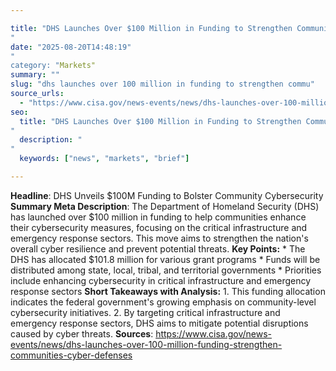 ```yaml
---

title: "DHS Launches Over $100 Million in Funding to Strengthen CommunitiesÃ¢â‚¬â„¢ Cyber Defenses'"
date: "2025-08-20T14:48:19""
category: "Markets"
summary: ""
slug: "dhs launches over 100 million in funding to strengthen commu"
source_urls:
  - "https://www.cisa.gov/news-events/news/dhs-launches-over-100-million-funding-strengthen-communities-cyber-defenses"
seo:
  title: "DHS Launches Over $100 Million in Funding to Strengthen CommunitiesÃ¢â‚¬â„¢ Cyber Defenses | Hash n Hedge'"
  description: ""
  keywords: ["news", "markets", "brief"]

---
```

**Headline**: DHS Unveils $100M Funding to Bolster Community Cybersecurity  **Summary Meta Description**: The Department of Homeland Security (DHS) has launched over $100 million in funding to help communities enhance their cybersecurity measures, focusing on the critical infrastructure and emergency response sectors. This move aims to strengthen the nation's overall cyber resilience and prevent potential threats.  **Key Points:**  * The DHS has allocated $101.8 million for various grant programs * Funds will be distributed among state, local, tribal, and territorial governments * Priorities include enhancing cybersecurity in critical infrastructure and emergency response sectors  **Short Takeaways with Analysis:**  1. This funding allocation indicates the federal government's growing emphasis on community-level cybersecurity initiatives. 2. By targeting critical infrastructure and emergency response sectors, DHS aims to mitigate potential disruptions caused by cyber threats.  **Sources**:  https://www.cisa.gov/news-events/news/dhs-launches-over-100-million-funding-strengthen-communities-cyber-defenses 

